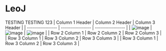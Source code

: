 # LeoJ
TESTING TESTING 123
| Column 1 Header | Column 2 Header | Column 3 Header |
| --------------- | --------------- | --------------- |
| ![image](https://github.com/user-attachments/assets/0cc585b8-38af-4037-aeaf-a52906d4a171) | ![image](https://github.com/user-attachments/assets/0cc585b8-38af-4037-aeaf-a52906d4a171)  | ![image](https://github.com/user-attachments/assets/0cc585b8-38af-4037-aeaf-a52906d4a171)  |
| Row 2 Column 1 | Row 2 Column 2 | Row 2 Column 3 |
| Row 3 Column 1 | Row 3 Column 2 | Row 3 Column 3 |
| Row 3 Column 1 | Row 3 Column 2 | Row 3 Column 3 |
